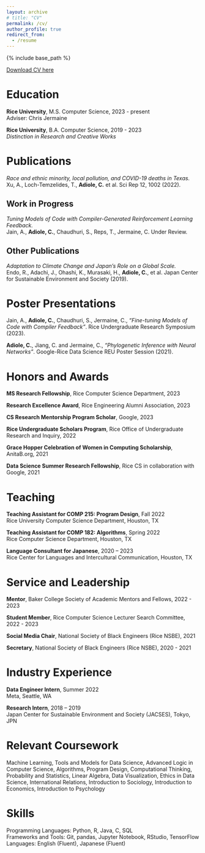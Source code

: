 ```yaml
---
layout: archive
# title: "CV"
permalink: /cv/
author_profile: true
redirect_from:
  - /resume
---
```

{% include base_path %}

[Download CV here](http://chima-adiole.github.io/files/cv.pdf)

Education
=========

**Rice University**, M.S. Computer Science, 2023 - present \
Adviser: Chris Jermaine

**Rice University**, B.A. Computer Science, 2019 - 2023 \
*Distinction in Research and Creative Works*

Publications
============

*Race and ethnic minority, local pollution, and COVID-19 deaths in Texas.* \
Xu, A., Loch-Temzelides, T., **Adiole, C.** et al.  Sci Rep 12, 1002 (2022).

## Work in Progress

*Tuning Models of Code with Compiler-Generated Reinforcement Learning Feedback.* \
Jain, A., **Adiole, C.**, Chaudhuri, S., Reps, T., Jermaine, C. Under Review.

## Other Publications

*Adaptation to Climate Change and Japan’s Role on a Global Scale.* \
Endo, R., Adachi, J., Ohashi, K., Murasaki, H., **Adiole, C.**, et al. Japan Center for Sustainable Environment and Society (2019).

Poster Presentations
====================

Jain, A., **Adiole, C.**, Chaudhuri, S., Jermaine, C., *“Fine-tuning Models of Code with Compiler Feedback”*. Rice Undergraduate Research Symposium (2023).

**Adiole, C.**, Jiang, C. and Jermaine, C., *“Phylogenetic Inference with Neural Networks”*. Google-Rice Data Science REU Poster Session (2021).

Honors and Awards
=================

**MS Research Fellowship**, Rice Computer Science Department, 2023

**Research Excellence Award**, Rice Engineering Alumni Association, 2023

**CS Research Mentorship Program Scholar**, Google, 2023

**Rice Undergraduate Scholars Program**, Rice Office of Undergraduate Research and Inquiry, 2022

**Grace Hopper Celebration of Women in Computing Scholarship**, AnitaB.org, 2021

**Data Science Summer Research Fellowship**, Rice CS in collaboration with Google, 2021

Teaching
========

**Teaching Assistant for COMP 215: Program Design**, Fall 2022 \
Rice University Computer Science Department, Houston, TX

**Teaching Assistant for COMP 182: Algorithms**, Spring 2022 \
Rice Computer Science Department, Houston, TX

**Language Consultant for Japanese**, 2020 – 2023 \
Rice Center for Languages and Intercultural Communication, Houston, TX

Service and Leadership
======================

**Mentor**, Baker College Society of Academic Mentors and Fellows,  2022 - 2023

**Student Member**, Rice Computer Science Lecturer Search Committee, 2022 - 2023

**Social Media Chair**, National Society of Black Engineers (Rice NSBE), 2021

**Secretary**, National Society of Black Engineers (Rice NSBE), 2020 - 2021

Industry Experience
===================

**Data Engineer Intern**, Summer 2022 \
Meta, Seattle, WA

**Research Intern**, 2018 – 2019 \
Japan Center for Sustainable Environment and Society (JACSES), Tokyo, JPN

Relevant Coursework
===================

Machine Learning, Tools and Models for Data Science, Advanced Logic in Computer Science, Algorithms, Program Design, Computational Thinking, Probability and Statistics, Linear Algebra, Data Visualization, Ethics in Data Science, International Relations, Introduction to Sociology, Introduction to Economics, Introduction to Psychology

Skills
======

Programming Languages: Python, R, Java, C, SQL \
Frameworks and Tools: Git, pandas, Jupyter Notebook, RStudio, TensorFlow  \
Languages: English (Fluent), Japanese (Fluent) 
